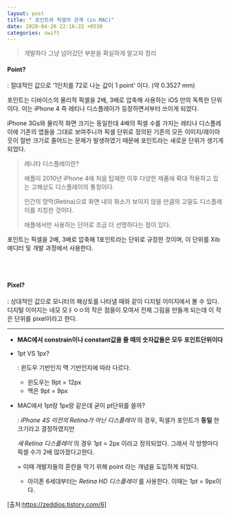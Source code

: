 ```yaml
---
layout: post
title: " 포인트와 픽셀의 관계 (in MAC)"
date: 2020-04-26 22:16:22 +0530
categories: swift
---
```


> 개발하다 그냥 넘어갔던 부분을 확실하게 알고자 정리





#### Point?

: 절대적인 값으로 '1인치를 72로 나눈 값이 1 point' 이다. (약 0.3527 mm) 

포인트는 디바이스의 물리적 픽셀을 2배, 3배로 압축해 사용하는 iOS 만의 독특한 단위이다. 이는 iPhone 4 즉 레티나 디스플레이가 등장하면서부터 쓰이게 되었다. 

iPhone 3Gs와 물리적 화면 크기는 동일한데 4배의 픽셀 수를 가지는 레티나 디스플레이에 기존의 앱들을 그대로 보여주니까 픽셀 단위로 정의된 기존의 모든 이미지/레이아웃이 절반 크기로 줄어드는 문제가 발생하였기 때문에 포인트라는 새로운 단위가 생기게 되었다.



> 레니타 디스플레이란?
>
> 애플이 2010년 iPhone 4에 처음 탑재한 이후 다양한 제품에 확대 적용하고 있는 고해상도 디스플레이의 통칭이다. 
>
> 인간의 망막(Retina)으로 화면 내의 화소가 보이지 않을 만큼의 고밀도 디스플레이를 지칭한 것이다. 
>
> 애플에서만 사용하는 단어로 조금 더 선명하다는 점이 있다.



포인트는 픽셀을 2배, 3배로 압축해 1포인트라는 단위로 규정한 것이며, 이 단위를 Xib 에디터 및 개발 과정에서 사용한다.

<br>

<br>





#### Pixel?

: 상대적인 값으로 모니터의 해상토를 나타낼 때와 같이 디지털 이미지에서 볼 수 있다. 디지털 이미지는 네모 모ㅑㅇㅇ의 작은 점들이 모여서 전체 그림을 만들게 되는데 이 작은 단위를 pixel이라고 한다.





-----





- __MAC에서 constrain이나 constant값을 줄 때의 숫자값들은 모두 포인트단위이다__







- 1pt VS 1px?

  : 윈도우 기반인지 맥 기반인지에 따라 다르다.

  - 윈도우는 9pt = 12px
  - 맥은 9pt = 9px







- MAC에서 1pt랑 1px랑 같은데 굳이 pt단위를 쓸까?

  : _iPhone 4S 이전의 Retina가 아닌 디스플레이_ 의 경우, 픽셀가 포인트가 __동일__ 한 크기라고 결정하였지만 

  _새 Retina 디스플레이_ 의 경우 1pt = 2px 이라고 정의되었다. 그래서 각 방향마다 픽셀 수가 2배 많아졌다고한다.

  = 이때 개발자들의 혼란을 막기 위해 point 라는 개념을 도입하게 되었다.

  + 아이폰 6세대부터는 _Retina HD 디스플레이_ 를 사용한다. 이때는 1pt = 9px이다.





[출처:https://zeddios.tistory.com/6]

